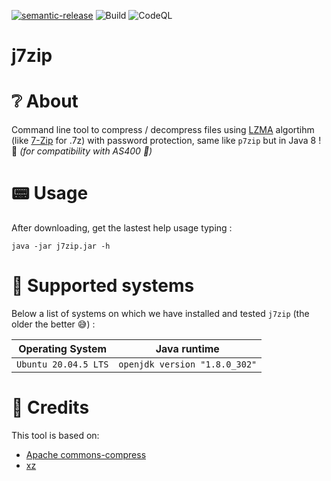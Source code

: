 [![semantic-release](https://img.shields.io/badge/%20%20%F0%9F%93%A6%F0%9F%9A%80-semantic--release-e10079.svg)](https://github.com/semantic-release/semantic-release)
![Build](https://github.com/opt-nc/j7zip/actions/workflows/test-release.yml/badge.svg)
![CodeQL](https://github.com/opt-nc/j7zip/actions/workflows/codeql-analysis.yml/badge.svg)

#  j7zip

# ❔ About

Command line tool to compress / decompress files using [LZMA](https://www.7-zip.org/sdk.html) algortihm (like [7-Zip](https://www.7-zip.org) for .7z) with password protection, same like `p7zip` but in Java 8 ! :drum: _(for compatibility with AS400 :vhs:)_

# :pager: Usage 

After downloading, get the lastest help usage typing :
```shell
java -jar j7zip.jar -h
```

# 👴 Supported systems

Below a list of systems on which we have installed and tested `j7zip` (the older the better 😅) :

| Operating System     | Java runtime                   |
| -------------------- | ------------------------------ |
| `Ubuntu 20.04.5 LTS` | `openjdk version "1.8.0_302"`  |

# 🙏 Credits

This tool is based on:

- [Apache commons-compress](https://commons.apache.org/proper/commons-compress/)
- [xz](https://tukaani.org/xz/java.html)
